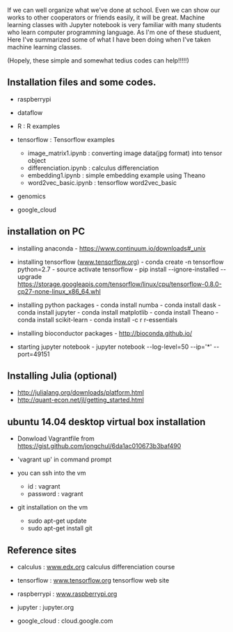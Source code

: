 
  If we can well organize what we've done at school. Even we can show our works to other cooperators or friends easily, it will be 
 great. Machine learning classes with Jupyter notebook is very familiar with many students who learn computer programming language. As I'm 
 one of these studuent, Here I've summarized some of what I have been doing when I've taken machine learning classes.  
   
  (Hopely, these simple and somewhat tedius codes can help!!!!!)
 
 
## Installation files and some codes.

- raspberrypi 

- dataflow

- R : R examples

- tensorflow : Tensorflow examples 
   - image_matrix1.ipynb : converting image data(jpg format) into tensor object
   - differenciation.ipynb : calculus differenciation 
   - embedding1.ipynb : simple embedding example using Theano
   - word2vec_basic.ipynb : tensorflow word2vec_basic

- genomics

- google_cloud
    

## installation on PC

- installing anaconda
      - https://www.continuum.io/downloads#_unix
     
- installing tensorflow (www.tensorflow.org)
      - conda create -n tensorflow python=2.7
      - source activate tensorflow
      - pip install --ignore-installed --upgrade https://storage.googleapis.com/tensorflow/linux/cpu/tensorflow-0.8.0-cp27-none-linux_x86_64.whl

- installing python packages 
      - conda install numba
      - conda install dask
      - conda install jupyter
      - conda install matplotlib
      - conda install Theano
      - conda install scikit-learn
      - conda install -c r r-essentials
     
- installing bioconductor packages 
      - http://bioconda.github.io/

- starting jupyter notebook 
      - jupyter notebook --log-level=50 --ip='*' --port=49151
      

## Installing Julia (optional)

- http://julialang.org/downloads/platform.html
- http://quant-econ.net/jl/getting_started.html
 

## ubuntu 14.04 desktop virtual box installation
 
- Donwload Vagrantfile from https://gist.github.com/jongchul/6da1ac010673b3baf490 
   
- 'vagrant up' in command prompt  

- you can ssh into the vm 
  - id : vagrant 
  - password : vagrant  

- git installation on the vm 
    - sudo apt-get update
    - sudo apt-get install git
    

## Reference sites

- calculus : www.edx.org calculus differenciation course

- tensorflow : www.tensorflow.org tensorflow web site

- raspberrypi : www.raspberrypi.org

- jupyter : jupyter.org

- google_cloud : cloud.google.com





